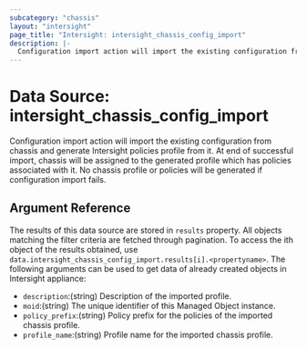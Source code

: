 ```yaml
---
subcategory: "chassis"
layout: "intersight"
page_title: "Intersight: intersight_chassis_config_import"
description: |-
  Configuration import action will import the existing configuration from chassis and generate Intersight policies profile from it. At end of successful import, chassis will be assigned to the generated profile which has policies associated with it. No chassis profile or policies will be generated if configuration import fails.
---
```


# Data Source: intersight_chassis_config_import
Configuration import action will import the existing configuration from chassis and generate Intersight policies profile from it. At end of successful import, chassis will be assigned to the generated profile which has policies associated with it. No chassis profile or policies will be generated if configuration import fails.
## Argument Reference
The results of this data source are stored in `results` property.
All objects matching the filter criteria are fetched through pagination.
To access the ith object of the results obtained, use `data.intersight_chassis_config_import.results[i].<propertyname>`.
The following arguments can be used to get data of already created objects in Intersight appliance:
* `description`:(string) Description of the imported profile. 
* `moid`:(string) The unique identifier of this Managed Object instance. 
* `policy_prefix`:(string) Policy prefix for the policies of the imported chassis profile. 
* `profile_name`:(string) Profile name for the imported chassis profile. 
 